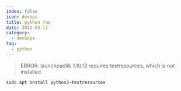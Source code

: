 ```yaml
---
index: false
icon: devops
title: python faq
date: 2022-03-11
category:
  - dev&ops
tag:
  - python
---
```


> ERROR: launchpadlib 1.10.13 requires testresources, which is not installed.

```shell
sudo apt install python3-testresources
```

